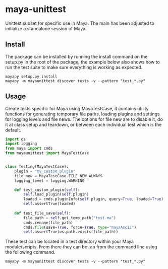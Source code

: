 # maya-unittest
Unittest subset for specific use in Maya. The main has been adjusted to 
initialize a standalone session of Maya. 

## Install
The package can be installed by running the install command on the setup.py
in the root of the package, the example below also shows how to run the test
suite to make sure everything is working as expected.
```
mayapy setup.py install
mayapy -m mayaunittest discover tests -v --pattern "test_*.py"
```

## Usage
Create tests specific for Maya using MayaTestCase, it contains utility 
functions for generating temporary file paths, loading plugins and settings 
for logging levels and file news. The options for file new are to disable it,
do it at class setup and teardown, or between each individual test which is 
the default.

```python
import os
import logging
from maya import cmds
from mayaunittest import MayaTestCase


class Testing(MayaTestCase):
    plugin = "my_custom_plugin"
    file_new = MayaTestCase.FILE_NEW_ALWAYS
    logging_level = logging.WARNING 

    def test_custom_plugin(self):
        self.load_plugin(self.plugin)
        loaded = cmds.pluginInfo(self.plugin, query=True, loaded=True)
        self.assertTrue(loaded)
    
    def test_file_save(self):
        file_path = self.get_temp_path("test.ma")
        cmds.rename(file_path)
        cmds.file(save=True, force=True, type="mayaAscii")
        self.assertTrue(os.path.exists(file_path))

```

These test can be located in a test directory within your Maya module/scripts.
From there they can be ran from the command line using the following command.

```
mayapy -m mayaunittest discover tests -v --pattern "test_*.py"
```
